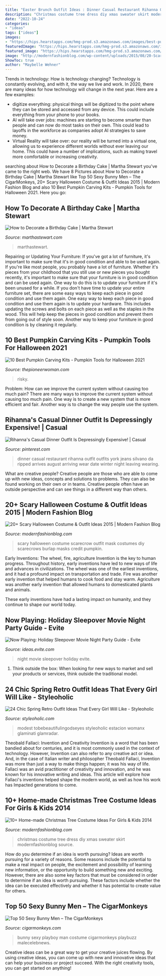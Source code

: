 ```yaml
---
title: "Easter Brunch Outfit Ideas : Dinner Casual Restaurant Rihanna Outfit Outfits York Jeans Silvano Da Ripped Arrives August Arriving Wear Date Winter Night Leaving Wearing"
description: "Christmas costume tree dress diy xmas sweater skirt modernfashionblog source"
date: "2022-10-24"
categories:
- "ideas"
tags: ["ideas"]
images:
- "https://hips.hearstapps.com/hmg-prod.s3.amazonaws.com/images/best-pumpkin-carving-kits-1623697722.jpg?crop=1.00xw:0.755xh;0,0.0986xh&amp;resize=1200:*"
featuredImage: "https://hips.hearstapps.com/hmg-prod.s3.amazonaws.com/images/best-pumpkin-carving-kits-1623697722.jpg?crop=1.00xw:0.755xh;0,0.0986xh&amp;resize=1200:*"
featured_image: "https://hips.hearstapps.com/hmg-prod.s3.amazonaws.com/images/best-pumpkin-carving-kits-1623697722.jpg?crop=1.00xw:0.755xh;0,0.0986xh&amp;resize=1200:*"
image: "http://modernfashionblog.com/wp-content/uploads/2015/08/20-Scary-Halloween-Costume-Outfit-Ideas-2015-17.jpg"
ShowToc: true
author: "Maybelle Wehner"
---
```



Trends in technology: How is technology changing?
Technology is constantly evolving, and with it, the way we live and work. In 2020, there are many ideas for how technology will change in the next year. Here are a few examples: 
- digitize everything: physical things will be digitized to the point where they can be stored and accessed from any device. This could include everything from your phone to your books. 
- AI will take over jobs: machines are starting to become smarter than people and can now do most tasks on their own. This could lead to layoffs in the workforce as companies adopt AI strategies to save money. 
- Virtual Reality will take over: our reality will be turned into a virtual one, allowing us to experience different worlds without ever leaving our home. This could have a number of implications, such as making travel more comfortable or increasing creativity.

	

		
searching about How to Decorate a Birthday Cake | Martha Stewart you've came to the right web. We have 8 Pictures about How to Decorate a Birthday Cake | Martha Stewart like Top 50 Sexy Bunny Men – The CigarMonkeys, 20+ Scary Halloween Costume &amp; Outfit Ideas 2015 | Modern Fashion Blog and also 10 Best Pumpkin Carving Kits - Pumpkin Tools for Halloween 2021. Here you go:
		
    
## How To Decorate A Birthday Cake | Martha Stewart

<img loading=lazy src="http://assets.marthastewart.com/styles/wmax-1500/d19/a99510_0902_boycake/a99510_0902_boycake_sq.jpg?itok=ujh2xg20" onerror="this.onerror=null;this.src='https://tse4.mm.bing.net/th?id=OIP.pdR3LMoMHmnZKIJjo1A2BgHaHa&amp;pid=15.1';" alt="How to Decorate a Birthday Cake | Martha Stewart">

_Source: marthastewart.com_

>marthastewart. 

	

Repairing or Updating Your Furniture: If you've got a lot of furniture, it's important to make sure that it's in good condition and able to be used again.
If you're like most people, you probably have a lot of furniture. Whether it's pieces from your childhood that you still use or new pieces you bought recently, it's important to make sure that your furniture is in good condition and can be used again. One way to do this is to update your furniture if it's been unused for a while. If you don't have time to update your entire furniture set, there are some easy ways to keep each piece in good condition and use them again. 
One easy way to keep each piece in good condition and use them again is to update your hardware. This includes updating the screws and bolts on each piece as well as the staples in the wood. This will help keep the pieces in good condition and prevent them from going out of style soon. Another way to keep your furniture in good condition is by cleaning it regularly.

    
## 10 Best Pumpkin Carving Kits - Pumpkin Tools For Halloween 2021

<img loading=lazy src="https://hips.hearstapps.com/hmg-prod.s3.amazonaws.com/images/best-pumpkin-carving-kits-1623697722.jpg?crop=1.00xw:0.755xh;0,0.0986xh&amp;resize=1200:*" onerror="this.onerror=null;this.src='https://tse1.mm.bing.net/th?id=OIP.t7CijeHrHrgSahgwDqzbRgHaDu&amp;pid=15.1';" alt="10 Best Pumpkin Carving Kits - Pumpkin Tools for Halloween 2021">

_Source: thepioneerwoman.com_

>risky. 

	

Problem: How can we improve the current system without causing too much pain?
There are many ways to improve the current system without causing too much pain. One way is to create a new system that is more efficient and fair. Another way is to change the way people use the system.

    
## Rihanna&#039;s Casual Dinner Outfit Is Depressingly Expensive! | Casual

<img loading=lazy src="https://i.pinimg.com/736x/eb/36/14/eb36144c4d05c82895205baabf02928a--casual-dinner-outfits-winter-outfits.jpg" onerror="this.onerror=null;this.src='https://tse3.mm.bing.net/th?id=OIP.nb06bl_bzkqAhatgwf3-GAHaLI&amp;pid=15.1';" alt="Rihanna&#039;s Casual Dinner Outfit Is Depressingly Expensive! | Casual">

_Source: pinterest.com_

>dinner casual restaurant rihanna outfit outfits york jeans silvano da ripped arrives august arriving wear date winter night leaving wearing. 

	

What are creative people?
Creative people are those who are able to come up with new ideas, concepts and solutions to problems. They can also be found working on their own or in teams. Creative people often have an outside perspective and can see things in a different way than others.

    
## 20+ Scary Halloween Costume &amp; Outfit Ideas 2015 | Modern Fashion Blog

<img loading=lazy src="http://modernfashionblog.com/wp-content/uploads/2015/08/20-Scary-Halloween-Costume-Outfit-Ideas-2015-17.jpg" onerror="this.onerror=null;this.src='https://tse1.mm.bing.net/th?id=OIP.NfF_WCwXi9mdTqhFErDyQAHaJ4&amp;pid=15.1';" alt="20+ Scary Halloween Costume &amp; Outfit Ideas 2015 | Modern Fashion Blog">

_Source: modernfashionblog.com_

>scary halloween costume scarecrow outfit mask costumes diy scarecrows burlap masks credit pumpkin. 

	

Early Inventions: The wheel, fire, agriculture
Invention is the key to human progress. Throughout history, early inventions have led to new ways of life and advances in civilizations.
The wheel was one of the earliest inventions, and it had a profound impact on transportation and trade. Fire was another early invention that helped humans to cook food and stay warm. Agriculture was another early invention that allowed humans to domesticated plants and animals.

These early inventions have had a lasting impact on humanity, and they continue to shape our world today.

    
## Now Playing: Holiday Sleepover Movie Night Party Guide - Evite

<img loading=lazy src="http://ideas.evite.com/media/Movie-Night-8-1200.jpg" onerror="this.onerror=null;this.src='https://tse1.mm.bing.net/th?id=OIP.NSbQd6MsyEdR2d5ta_wMFwHaE8&amp;pid=15.1';" alt="Now Playing: Holiday Sleepover Movie Night Party Guide - Evite">

_Source: ideas.evite.com_

>night movie sleepover holiday evite. 

	

1. Think outside the box: When looking for new ways to market and sell your products or services, think outside the traditional model.

    
## 24 Chic Spring Retro Outfit Ideas That Every Girl Will Like - Styleoholic

<img loading=lazy src="https://i.styleoholic.com/chic-retro-outfit-ideas-that-every-girl-will-like-24-500x750.jpg" onerror="this.onerror=null;this.src='https://tse4.mm.bing.net/th?id=OIP.91sWWeKuDgGTTaOlv55odgHaLH&amp;pid=15.1';" alt="24 Chic Spring Retro Outfit Ideas That Every Girl Will Like - Styleoholic">

_Source: styleoholic.com_

>modest tobebeautifulingodseyes styleoholic estacion womanx glaminati glamradar. 

	

Theobald Fallaci: Invention and Creativity
Invention is a word that has been bandied about for centuries, and it is most commonly used in the context of technology. However, Invention can also refer to any creative act or idea. And, in the case of Italian writer and philosopher Theobald Fallaci, Invention was more than just a way to make things happen; it was his way of life. Fallaci was an avid practitioner of creativity and innovation, and he was known for his innovative writing and ideas. This article will explore how Fallaci's inventions helped shape the modern world, as well as how his work has Impacted generations to come.

    
## 10+ Home-made Christmas Tree Costume Ideas For Girls &amp; Kids 2014

<img loading=lazy src="https://modernfashionblog.com/wp-content/uploads/2014/11/10-Home-made-Christmas-Tree-Costume-Ideas-For-Girls-Kids-2014-10.jpg" onerror="this.onerror=null;this.src='https://tse4.mm.bing.net/th?id=OIP.sO03ORYF3K-jHS1WpCn2VAHaLH&amp;pid=15.1';" alt="10+ Home-made Christmas Tree Costume Ideas For Girls &amp; Kids 2014">

_Source: modernfashionblog.com_

>christmas costume tree dress diy xmas sweater skirt modernfashionblog source. 

	

How do you determine if an idea is worth pursuing?
Ideas are worth pursuing for a variety of reasons. Some reasons include the potential to make a real impact on people, the excitement and possibility of learning new information, or the opportunity to build something new and exciting. However, there are also some key factors that must be considered in order to determine if an idea is worth pursuing. These factors include whether the idea can be executed effectively and whether it has potential to create value for others.

    
## Top 50 Sexy Bunny Men – The CigarMonkeys

<img loading=lazy src="http://cigarmonkeys.com/wp-content/uploads/2018/04/TOP-50-Sexy-Bunny-men-28.jpg" onerror="this.onerror=null;this.src='https://tse2.mm.bing.net/th?id=OIP.-VnlvXHhjZHluNfYNDtdLQHaHZ&amp;pid=15.1';" alt="Top 50 Sexy Bunny Men – The CigarMonkeys">

_Source: cigarmonkeys.com_

>bunny sexy playboy man costume cigarmonkeys playbuzz malecelebnews. 

	

Creative ideas can be a great way to get your creative juices flowing. By using creative ideas, you can come up with new and innovative ideas that can help your business or project succeed. With the right creativity tools, you can get started on anything!

